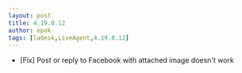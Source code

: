 ```yaml
---
layout: post
title: 4.19.0.12
author: opok
tags: [ladesk,LiveAgent,4.19.0.12]
---
```


- [Fix] Post or reply to Facebook with attached image doesn't work
